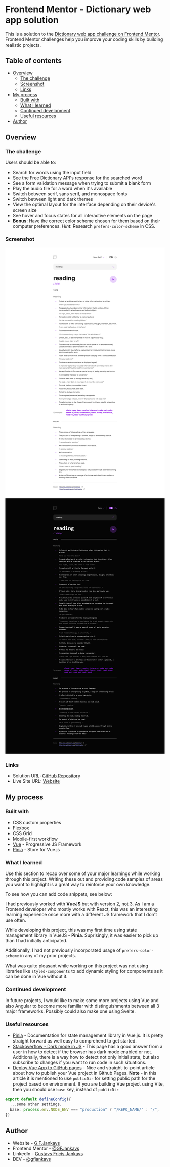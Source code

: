 # Frontend Mentor - Dictionary web app solution

This is a solution to the [Dictionary web app challenge on Frontend Mentor](https://www.frontendmentor.io/challenges/dictionary-web-app-h5wwnyuKFL). Frontend Mentor challenges help you improve your coding skills by building realistic projects.

## Table of contents

- [Overview](#overview)
  - [The challenge](#the-challenge)
  - [Screenshot](#screenshot)
  - [Links](#links)
- [My process](#my-process)
  - [Built with](#built-with)
  - [What I learned](#what-i-learned)
  - [Continued development](#continued-development)
  - [Useful resources](#useful-resources)
- [Author](#author)

## Overview

### The challenge

Users should be able to:

- Search for words using the input field
- See the Free Dictionary API's response for the searched word
- See a form validation message when trying to submit a blank form
- Play the audio file for a word when it's available
- Switch between serif, sans serif, and monospace fonts
- Switch between light and dark themes
- View the optimal layout for the interface depending on their device's screen size
- See hover and focus states for all interactive elements on the page
- **Bonus**: Have the correct color scheme chosen for them based on their computer preferences. _Hint_: Research `prefers-color-scheme` in CSS.

### Screenshot

![Screenshot - Light Mode](./Screenshot_light.png)
![Screenshot - Dark Mode](./Screenshot_dark.png)

### Links

- Solution URL: [GitHub Repository](https://github.com/GFJankavs/vue-dictionery-web-app)
- Live Site URL: [Website](https://gfjankavs.github.io/vue-dictionary-web-app/)

## My process

### Built with

- CSS custom properties
- Flexbox
- CSS Grid
- Mobile-first workflow
- [Vue](https://vuejs.org/) - Progressive JS Framework
- [Pinia](https://pinia.vuejs.org/) - Store for Vue.js

### What I learned

Use this section to recap over some of your major learnings while working through this project. Writing these out and providing code samples of areas you want to highlight is a great way to reinforce your own knowledge.

To see how you can add code snippets, see below:

I had previously worked with **VueJS** but with version 2, not 3. As I am a Frontend developer who mostly works with React, this was an interesting learning experience once more with a different JS framework that I don't use often.

While developing this project, this was my first time using state management library in VueJS - **Pinia**. Suprisingly, it was easier to pick up than I had initially anticipated.

Additionally, I had not previously incorporated usage of `prefers-color-scheme` in any of my prior projects.

What was quite pleasant while working on this project was not using libraries like `styled-components` to add dynamic styling for components as it can be done in Vue without it.

### Continued development

In future projects, I would like to make some more projects using Vue and also Angular to become more familiar with distinguishments between all 3 major frameworks. Possibly could also make one using Svelte.

### Useful resources

- [Pinia](https://pinia.vuejs.org/) - Documentation for state management library in Vue.js. It is pretty straight forward as well easy to comprehend to get started.
- [Stackoverflow - Dark mode in JS](https://stackoverflow.com/questions/56393880/how-do-i-detect-dark-mode-using-javascript) - This page has a good answer from a user in how to detect if the browser has dark mode enabled or not. Additionally, there is a way how to detect not only initial state, but also subscribe to changes if you want to run code in such situations.
- [Deploy Vue App to GitHub pages](https://learnvue.co/articles/deploy-vue-to-github-pages) - Nice and straight-to-point article about how to publish your Vue project in Github Pages. **Note** - in this article it is mentioned to use `publicDir` for setting public path for the project based on environment. If you are building Vue project using Vite, then you should use `base` key, instead of `publicDir`

```typescript
export default defineConfig({
  ...some other settings,
  base: process.env.NODE_ENV === "production" ? "/REPO_NAME/" : "/",
})
```

## Author

- Website - [G.F.Jankavs](https://www.gfjankavs.lv/)
- Frontend Mentor - [@GFJankavs](https://www.frontendmentor.io/profile/GFJankavs)
- LinkedIn - [Gustavs Fricis Jankavs](https://www.linkedin.com/in/gustavs-fricis-jankavs/)
- DEV - [@gfjankavs](https://dev.to/gfjankavs)
